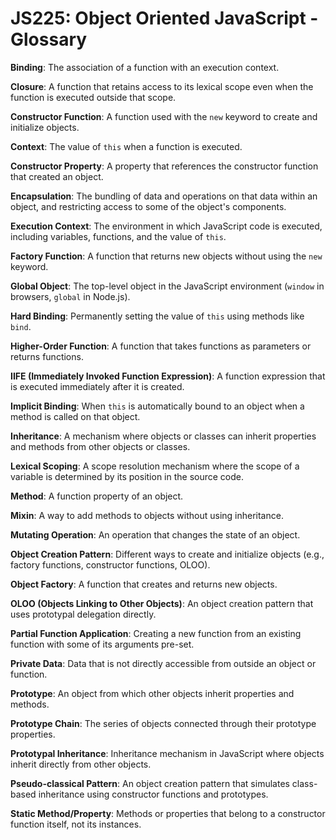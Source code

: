 # JS225: Object Oriented JavaScript - Glossary

**Binding**: The association of a function with an execution context.

**Closure**: A function that retains access to its lexical scope even when the function is executed outside that scope.

**Constructor Function**: A function used with the `new` keyword to create and initialize objects.

**Context**: The value of `this` when a function is executed.

**Constructor Property**: A property that references the constructor function that created an object.

**Encapsulation**: The bundling of data and operations on that data within an object, and restricting access to some of the object's components.

**Execution Context**: The environment in which JavaScript code is executed, including variables, functions, and the value of `this`.

**Factory Function**: A function that returns new objects without using the `new` keyword.

**Global Object**: The top-level object in the JavaScript environment (`window` in browsers, `global` in Node.js).

**Hard Binding**: Permanently setting the value of `this` using methods like `bind`.

**Higher-Order Function**: A function that takes functions as parameters or returns functions.

**IIFE (Immediately Invoked Function Expression)**: A function expression that is executed immediately after it is created.

**Implicit Binding**: When `this` is automatically bound to an object when a method is called on that object.

**Inheritance**: A mechanism where objects or classes can inherit properties and methods from other objects or classes.

**Lexical Scoping**: A scope resolution mechanism where the scope of a variable is determined by its position in the source code.

**Method**: A function property of an object.

**Mixin**: A way to add methods to objects without using inheritance.

**Mutating Operation**: An operation that changes the state of an object.

**Object Creation Pattern**: Different ways to create and initialize objects (e.g., factory functions, constructor functions, OLOO).

**Object Factory**: A function that creates and returns new objects.

**OLOO (Objects Linking to Other Objects)**: An object creation pattern that uses prototypal delegation directly.

**Partial Function Application**: Creating a new function from an existing function with some of its arguments pre-set.

**Private Data**: Data that is not directly accessible from outside an object or function.

**Prototype**: An object from which other objects inherit properties and methods.

**Prototype Chain**: The series of objects connected through their prototype properties.

**Prototypal Inheritance**: Inheritance mechanism in JavaScript where objects inherit directly from other objects.

**Pseudo-classical Pattern**: An object creation pattern that simulates class-based inheritance using constructor functions and prototypes.

**Static Method/Property**: Methods or properties that belong to a constructor function itself, not its instances.
